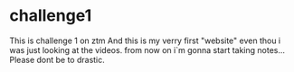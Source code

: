 # challenge1
This is challenge 1 on ztm
And this is my verry first "website" even thou i was just looking at the videos.
from now on i`m gonna start taking notes...
Please dont be to drastic.
